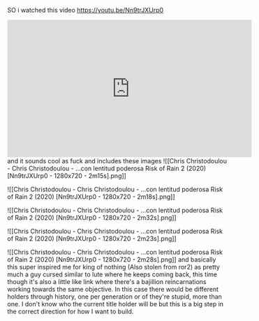 SO i watched this video https://youtu.be/Nn9trJXUrp0 
<iframe width="560" height="315" src="https://www.youtube.com/embed/Nn9trJXUrp0?si=rDQKpnb7rUa_m90v" title="YouTube video player" frameborder="0" allow="accelerometer; autoplay; clipboard-write; encrypted-media; gyroscope; picture-in-picture; web-share" allowfullscreen></iframe>
and it sounds cool as fuck and includes these images
![[Chris Christodoulou - Chris Christodoulou - …con lentitud poderosa Risk of Rain 2 (2020) [Nn9trJXUrp0 - 1280x720 - 2m15s].png]]

![[Chris Christodoulou - Chris Christodoulou - …con lentitud poderosa Risk of Rain 2 (2020) [Nn9trJXUrp0 - 1280x720 - 2m18s].png]]

![[Chris Christodoulou - Chris Christodoulou - …con lentitud poderosa Risk of Rain 2 (2020) [Nn9trJXUrp0 - 1280x720 - 2m32s].png]]

![[Chris Christodoulou - Chris Christodoulou - …con lentitud poderosa Risk of Rain 2 (2020) [Nn9trJXUrp0 - 1280x720 - 2m23s].png]]

![[Chris Christodoulou - Chris Christodoulou - …con lentitud poderosa Risk of Rain 2 (2020) [Nn9trJXUrp0 - 1280x720 - 2m28s].png]]
and basically this super inspired me for king of nothing (Also stolen from ror2) as pretty much a guy cursed similar to lute where he keeps coming back, this time though it's also a little like link where there's a bajillion reincarnations working towards the same objective. In this case there would be different holders through history, one per generation or of they're stupid, more than one. I don't know who the current title holder will be but this is a big step in the correct direction for how I want to build. 